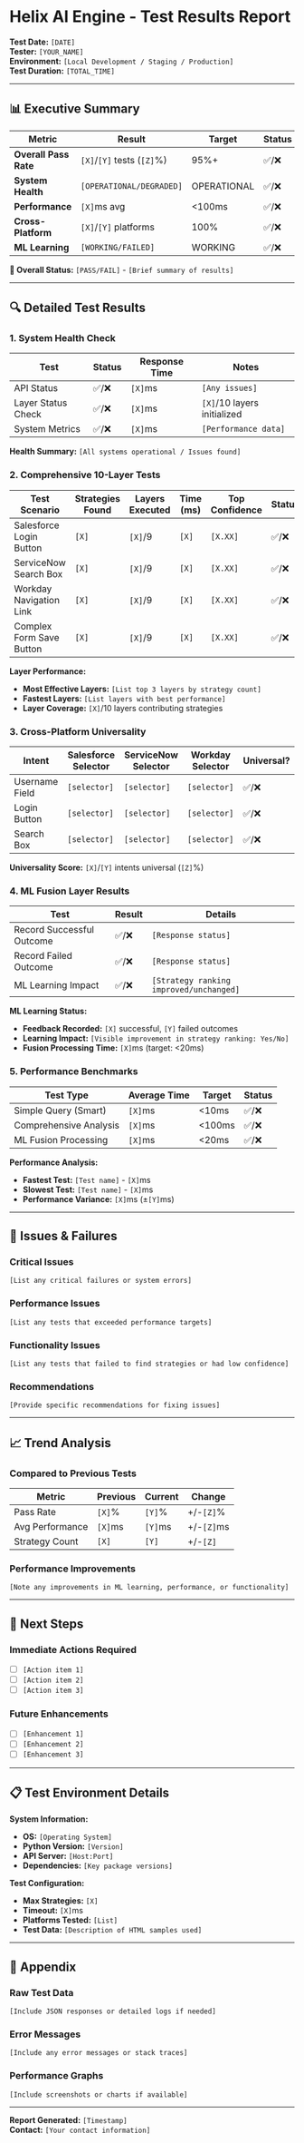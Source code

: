 # Helix AI Engine - Test Results Report

**Test Date:** `[DATE]`  
**Tester:** `[YOUR_NAME]`  
**Environment:** `[Local Development / Staging / Production]`  
**Test Duration:** `[TOTAL_TIME]`

---

## 📊 Executive Summary

| Metric | Result | Target | Status |
|--------|--------|---------|---------|
| **Overall Pass Rate** | `[X]`/`[Y]` tests (`[Z]`%) | 95%+ | ✅/❌ |
| **System Health** | `[OPERATIONAL/DEGRADED]` | OPERATIONAL | ✅/❌ |
| **Performance** | `[X]`ms avg | <100ms | ✅/❌ |
| **Cross-Platform** | `[X]`/`[Y]` platforms | 100% | ✅/❌ |
| **ML Learning** | `[WORKING/FAILED]` | WORKING | ✅/❌ |

**🎯 Overall Status:** `[PASS/FAIL]` - `[Brief summary of results]`

---

## 🔍 Detailed Test Results

### 1. System Health Check
| Test | Status | Response Time | Notes |
|------|--------|---------------|-------|
| API Status | ✅/❌ | `[X]`ms | `[Any issues]` |
| Layer Status Check | ✅/❌ | `[X]`ms | `[X]`/10 layers initialized |
| System Metrics | ✅/❌ | `[X]`ms | `[Performance data]` |

**Health Summary:** `[All systems operational / Issues found]`

### 2. Comprehensive 10-Layer Tests
| Test Scenario | Strategies Found | Layers Executed | Time (ms) | Top Confidence | Status |
|---------------|------------------|-----------------|-----------|----------------|---------|
| Salesforce Login Button | `[X]` | `[X]`/9 | `[X]` | `[X.XX]` | ✅/❌ |
| ServiceNow Search Box | `[X]` | `[X]`/9 | `[X]` | `[X.XX]` | ✅/❌ |
| Workday Navigation Link | `[X]` | `[X]`/9 | `[X]` | `[X.XX]` | ✅/❌ |
| Complex Form Save Button | `[X]` | `[X]`/9 | `[X]` | `[X.XX]` | ✅/❌ |

**Layer Performance:**
- **Most Effective Layers:** `[List top 3 layers by strategy count]`
- **Fastest Layers:** `[List layers with best performance]`
- **Layer Coverage:** `[X]`/10 layers contributing strategies

### 3. Cross-Platform Universality
| Intent | Salesforce Selector | ServiceNow Selector | Workday Selector | Universal? |
|--------|-------------------|-------------------|-----------------|------------|
| Username Field | `[selector]` | `[selector]` | `[selector]` | ✅/❌ |
| Login Button | `[selector]` | `[selector]` | `[selector]` | ✅/❌ |
| Search Box | `[selector]` | `[selector]` | `[selector]` | ✅/❌ |

**Universality Score:** `[X]`/`[Y]` intents universal (`[Z]`%)

### 4. ML Fusion Layer Results
| Test | Result | Details |
|------|--------|---------|
| Record Successful Outcome | ✅/❌ | `[Response status]` |
| Record Failed Outcome | ✅/❌ | `[Response status]` |
| ML Learning Impact | ✅/❌ | `[Strategy ranking improved/unchanged]` |

**ML Learning Status:**
- **Feedback Recorded:** `[X]` successful, `[Y]` failed outcomes
- **Learning Impact:** `[Visible improvement in strategy ranking: Yes/No]`
- **Fusion Processing Time:** `[X]`ms (target: <20ms)

### 5. Performance Benchmarks
| Test Type | Average Time | Target | Status |
|-----------|--------------|---------|---------|
| Simple Query (Smart) | `[X]`ms | <10ms | ✅/❌ |
| Comprehensive Analysis | `[X]`ms | <100ms | ✅/❌ |
| ML Fusion Processing | `[X]`ms | <20ms | ✅/❌ |

**Performance Analysis:**
- **Fastest Test:** `[Test name]` - `[X]`ms
- **Slowest Test:** `[Test name]` - `[X]`ms
- **Performance Variance:** `[X]`ms (±`[Y]`ms)

---

## 🚨 Issues & Failures

### Critical Issues
`[List any critical failures or system errors]`

### Performance Issues
`[List any tests that exceeded performance targets]`

### Functionality Issues
`[List any tests that failed to find strategies or had low confidence]`

### Recommendations
`[Provide specific recommendations for fixing issues]`

---

## 📈 Trend Analysis

### Compared to Previous Tests
| Metric | Previous | Current | Change |
|--------|----------|---------|---------|
| Pass Rate | `[X]`% | `[Y]`% | +/-`[Z]`% |
| Avg Performance | `[X]`ms | `[Y]`ms | +/-`[Z]`ms |
| Strategy Count | `[X]` | `[Y]` | +/-`[Z]` |

### Performance Improvements
`[Note any improvements in ML learning, performance, or functionality]`

---

## 🎯 Next Steps

### Immediate Actions Required
- [ ] `[Action item 1]`
- [ ] `[Action item 2]`
- [ ] `[Action item 3]`

### Future Enhancements
- [ ] `[Enhancement 1]`
- [ ] `[Enhancement 2]`
- [ ] `[Enhancement 3]`

---

## 📋 Test Environment Details

**System Information:**
- **OS:** `[Operating System]`
- **Python Version:** `[Version]`
- **API Server:** `[Host:Port]`
- **Dependencies:** `[Key package versions]`

**Test Configuration:**
- **Max Strategies:** `[X]`
- **Timeout:** `[X]`ms
- **Platforms Tested:** `[List]`
- **Test Data:** `[Description of HTML samples used]`

---

## 📎 Appendix

### Raw Test Data
`[Include JSON responses or detailed logs if needed]`

### Error Messages
```
[Include any error messages or stack traces]
```

### Performance Graphs
`[Include screenshots or charts if available]`

---

**Report Generated:** `[Timestamp]`  
**Contact:** `[Your contact information]`